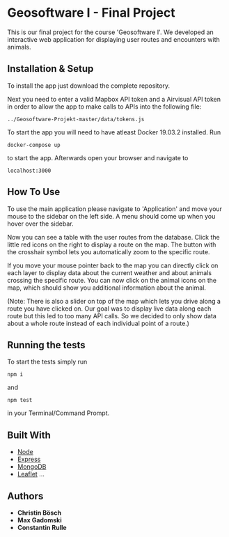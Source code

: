 # Geosoftware I - Final Project

This is our final project for the course 'Geosoftware I'. We developed an interactive web application for displaying user routes and encounters with animals. 

## Installation & Setup

To install the app just download the complete repository. 

Next you need to enter a valid Mapbox API token and a Airvisual API token in order to allow the app to make calls to APIs into the following file:
```
../Geosoftware-Projekt-master/data/tokens.js
```

To start the app you will need to have atleast Docker 19.03.2 installed. Run 
```
docker-compose up
```
to start the app. Afterwards open your browser and navigate to
```
localhost:3000
```
## How To Use
To use the main application please navigate to 'Application' and move your mouse to the sidebar on the left side. A menu should come up when you hover over the sidebar. 

Now you can see a table with the user routes from the database. Click the little red icons on the right to display a route on the map. The button with the crosshair symbol lets you automatically zoom to the specific route. 

If you move your mouse pointer back to the map you can directly click on each layer to display data about the current weather and about animals crossing the specific route. You can now click on the animal icons on the map, which should show you additional information about the animal.

(Note: There is also a slider on top of the map which lets you drive along a route you have clicked on. Our goal was to display live data along each route but this led to too many API calls. So we decided to only show data about a whole route instead of each individual point of a route.)

## Running the tests

To start the tests simply run
```
npm i
```
and
```
npm test
```

in your Terminal/Command Prompt.

## Built With

* [Node](https://nodejs.org/en/)
* [Express](https://expressjs.com/de/) 
* [MongoDB](https://www.mongodb.com)
* [Leaflet](https://leafletjs.com)
...

## Authors

* **Christin Bösch** 
* **Max Gadomski**
* **Constantin Rulle** 


